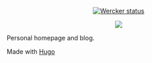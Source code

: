 <p align="center"><a href="https://app.wercker.com/project/byKey/668e6ef24098148589c4c3a27a839b06">
  <img alt="Wercker status" src="https://app.wercker.com/status/668e6ef24098148589c4c3a27a839b06/m/master">
</a></p>
<p align="center"><a href="https://www.codacy.com/app/coolbluemelvin/wercker-step-gh-pages?utm_source=github.com&amp;utm_medium=referral&amp;utm_content=coolbluemelvin/wercker-step-gh-pages&amp;utm_campaign=Badge_Grade"><img src="https://api.codacy.com/project/badge/Grade/3264105cb3ef42f48d0fb2cd81c26182"/></a></p>

Personal homepage and blog.

<p align="center"><a href="https://mlvn.io/images/darklight.gif"/></a></p>

Made with [Hugo](https://gohugo.io)
